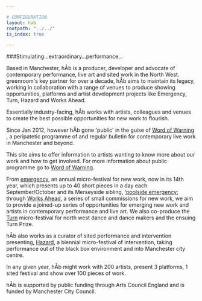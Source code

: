 ```yaml
---

# CONFIGURATION
layout: hab
rootpath: "../../"
is_index: true

---
```


###Stimulating…extraordinary…performance…    

Based in Manchester, hÅb is a producer, developer and advocate of contemporary performance, live art and sited work in the North West. greenroom's key partner for over a decade, hÅb aims to maintain its legacy, working in collaboration with a range of venues to produce showing opportunities, platforms and artist development projects like Emergency, Turn, Hazard and Works Ahead.    

Essentially industry-facing, hÅb works with artists, colleagues and venues to create the best possible opportunities for new work to flourish.

Since Jan 2012, however hÅb gone 'public' in the guise of [Word of Warning](/index.html) , a peripatetic programme of and regular bulletin for contemporary live work in Manchester and beyond.   

This site aims to offer information to artists wanting to know more about our work and how to get involved.  For more information about public programme go to [Word of Warning](/index.html).   

From [emergency](/archive/2012-emergency), an annual micro-festival for new work, now in its 14th year, which presents up to 40 short pieces in a day each September/October and its Merseyside sibling, [‘poolside emergency](/current/2013-poolside/index.html); through [Works Ahead](/current/2013-worksahead/index.html), a series of small commissions for new work, we aim to provide a joined-up series of opportunities for emerging new work and artists in contemporary performance and live art.  We also co-produce the [Turn](http://turnmcr.org) micro-festival for north west dance and dance makers and the ensuing Turn Prize.    

hÅb also works as a curator of sited performance and intervention presenting, [Hazard](/archive/2012-hazard), a biennial micro-festival of intervention, taking performance out of the black box environment and into Manchester city centre.    

In any given year, hÅb might work with 200 artists, present 3 platforms, 1 sited festival and show over 100 pieces of work.    

hÅb is supported by public funding through Arts Council England and is funded by Manchester City Council.    


